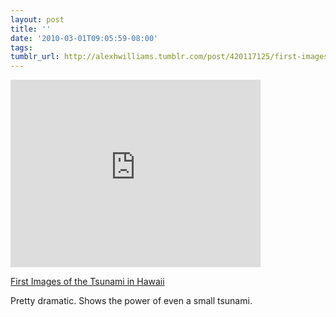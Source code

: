 ```yaml
---
layout: post
title: ''
date: '2010-03-01T09:05:59-08:00'
tags: 
tumblr_url: http://alexhwilliams.tumblr.com/post/420117125/first-images-of-the-tsunami-in-hawaii-pretty
---
```

<iframe width="400" height="300" src="http://www.youtube.com/embed/If88d-t0x4w?wmode=transparent&autohide=1&egm=0&hd=1&iv_load_policy=3&modestbranding=1&rel=0&showinfo=0&showsearch=0" frameborder="0" allowfullscreen></iframe><br/><p><a href="http://www.leapfish.com//Share_Bar.aspx?u=http://www.youtube.com/watch?v=If88d-t0x4w">First Images of the Tsunami in Hawaii</a></p>
<p>Pretty dramatic. Shows the power of even a small tsunami.</p>
